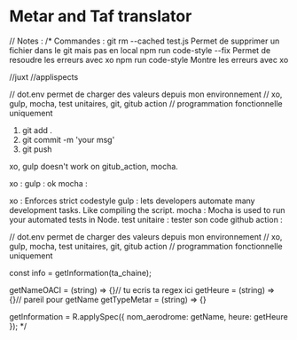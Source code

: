﻿# Metar and Taf translator

// Notes :
/*
Commandes :
git rm --cached test.js           Permet de supprimer un fichier dans le git mais pas en local
npm run code-style --fix          Permet de resoudre les erreurs avec xo
npm run code-style                Montre les erreurs avec xo 


//juxt
//applispects

// dot.env permet de charger des valeurs depuis mon environnement
// xo, gulp, mocha, test unitaires, git, gitub action
// programmation fonctionnelle uniquement


1. git add .
2. git commit -m 'your msg'
3. git push

xo, gulp doesn't work on gitub_action, mocha.

xo :
gulp : ok 
mocha :

xo : Enforces strict codestyle
gulp : lets developers automate many development tasks. Like compiling the script.
mocha : Mocha is used to run your automated tests in Node.
test unitaire : tester son code
github action :


// dot.env permet de charger des valeurs depuis mon environnement
// xo, gulp, mocha, test unitaires, git, gitub action
// programmation fonctionnelle uniquement


const info = getInformation(ta_chaine);

getNameOACI = (string) => {}// tu ecris ta regex ici
getHeure = (string) => {}// pareil pour getName
getTypeMetar = (string) => {}


getInformation = R.applySpec({
nom_aerodrome: getName,
heure: getHeure
});
*/



